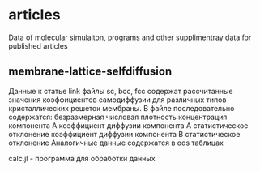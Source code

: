 # articles
Data of molecular simulaiton, programs and other supplimentray data for published articles



## membrane-lattice-selfdiffusion
Данные к статье link
файлы sc, bcc, fcc содержат рассчитанные значения коэффициентов самодиффузии для различных типов кристаллических решеток мембраны. В файле последовательно содержатся:
безразмерная числовая плотность   концентрация компонента А   коэффициент диффузии компонента А   статистическое отклонение  коэффициент диффузии компонента B   статистическое отклонение 
Аналогичные данные содержатся в ods таблицах

calc.jl - программа для обработки данных
